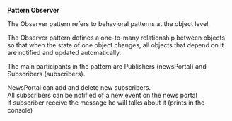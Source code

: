<b>Pattern Observer</b>

The Observer pattern refers to behavioral patterns at the object level.

The Observer pattern defines a one-to-many relationship between objects so that when the state of one object changes, all objects that depend on it are notified and updated automatically.

The main participants in the pattern are Publishers (newsPortal) and Subscribers (subscribers).

NewsPortal can add and delete new subscribers.<br>
All subscribers can be notified of a new event on the news portal<br>
If subscriber receive the message he will talks about it (prints in the console)